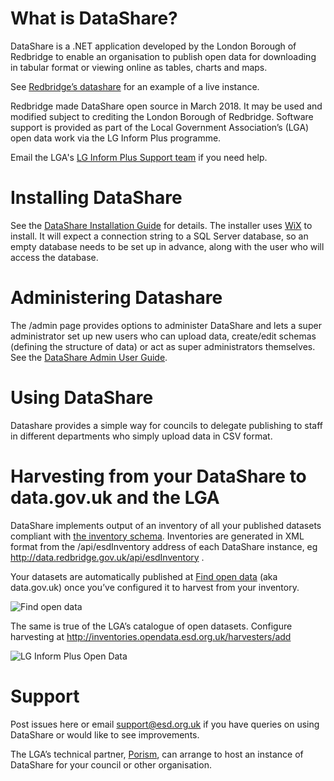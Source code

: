 # What is DataShare?
DataShare is a .NET application developed by the London Borough of Redbridge to enable an organisation to publish open data for downloading in tabular format or viewing online as tables, charts and maps.

See [Redbridge’s datashare](http://data.redbridge.gov.uk/) for an example of a live instance.

Redbridge made DataShare open source in March 2018. It may be used and modified subject to crediting the London Borough of Redbridge. Software support is provided as part of the Local Government Association’s (LGA) open data work via the LG Inform Plus programme.

Email the LGA's [LG Inform Plus Support team](mailto:support@esd.org.uk) if you need help.

# Installing DataShare
See the [DataShare Installation Guide](https://github.com/esd-org-uk/DataShare/blob/master/DataShare%20Installation%20Guide%20v1_4.pdf) for details. The installer uses [WiX](http://wixtoolset.org/) to install. It will expect a connection string to a SQL Server database, so an empty database needs to be set up in advance, along with the user who will access the database.

# Administering Datashare
The /admin page provides options to administer DataShare and lets a super administrator set up new users who can upload data, create/edit schemas (defining the structure of data) or act as super administrators themselves.  See the [DataShare Admin User Guide](https://github.com/esd-org-uk/DataShare/blob/master/DataShare%20Admin%20User%20Guide.pdf).

# Using DataShare
Datashare provides a simple way for councils to delegate publishing to staff in different departments who simply upload data in CSV format.

# Harvesting from your DataShare to data.gov.uk and the LGA
DataShare implements output of an inventory of all your published datasets compliant with [the inventory schema](http://schemas.opendata.esd.org.uk/Inventory). Inventories are generated in XML format from the /api/esdInventory address of each DataShare instance, eg http://data.redbridge.gov.uk/api/esdInventory .

Your datasets are automatically published at [Find open data](https://data.gov.uk/) (aka data.gov.uk) once you’ve configured it to harvest from your inventory.

![Find open data](https://s3-eu-west-1.amazonaws.com/esd-images-for-github/DataShareDataHarvestSetup.png "Find open data - Harvest source setup")

The same is true of the LGA’s catalogue of open datasets. Configure harvesting at http://inventories.opendata.esd.org.uk/harvesters/add 

![LG Inform Plus Open Data](https://s3-eu-west-1.amazonaws.com/esd-images-for-github/LGADataHarvestSetup.png "LG Inform Plus Open Data - Harvest source setup")

# Support
Post issues here or email support@esd.org.uk if you have queries on using DataShare or would like to see improvements.

The LGA’s technical partner, [Porism](http://porism.com/), can arrange to host an instance of DataShare for your council or other organisation.